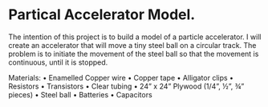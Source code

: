 # Partical Accelerator Model.

The intention of this project is to build a model of a particle accelerator. I will create an accelerator that will move a tiny steel ball on a circular track. The problem is to initiate the movement of the steel ball so that the movement is continuous, until it is stopped.

Materials:
•	Enamelled Copper wire
•	Copper tape
•	Alligator clips
•	Resistors
•	Transistors 
•	Clear tubing
•	24” x 24” Plywood (1/4”, ½”, ¾” pieces)
•	Steel ball
•	Batteries
•	Capacitors

